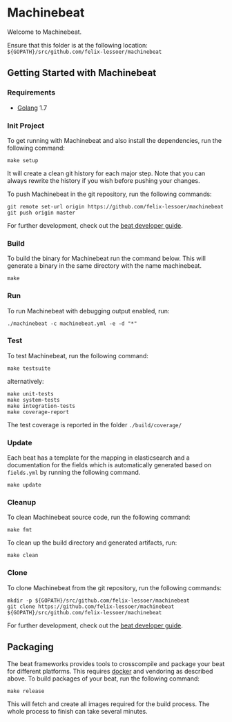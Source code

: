 # Machinebeat

Welcome to Machinebeat.

Ensure that this folder is at the following location:
`${GOPATH}/src/github.com/felix-lessoer/machinebeat`

## Getting Started with Machinebeat

### Requirements

* [Golang](https://golang.org/dl/) 1.7

### Init Project
To get running with Machinebeat and also install the
dependencies, run the following command:

```
make setup
```

It will create a clean git history for each major step. Note that you can always rewrite the history if you wish before pushing your changes.

To push Machinebeat in the git repository, run the following commands:

```
git remote set-url origin https://github.com/felix-lessoer/machinebeat
git push origin master
```

For further development, check out the [beat developer guide](https://www.elastic.co/guide/en/beats/libbeat/current/new-beat.html).

### Build

To build the binary for Machinebeat run the command below. This will generate a binary
in the same directory with the name machinebeat.

```
make
```


### Run

To run Machinebeat with debugging output enabled, run:

```
./machinebeat -c machinebeat.yml -e -d "*"
```


### Test

To test Machinebeat, run the following command:

```
make testsuite
```

alternatively:
```
make unit-tests
make system-tests
make integration-tests
make coverage-report
```

The test coverage is reported in the folder `./build/coverage/`

### Update

Each beat has a template for the mapping in elasticsearch and a documentation for the fields
which is automatically generated based on `fields.yml` by running the following command.

```
make update
```


### Cleanup

To clean  Machinebeat source code, run the following command:

```
make fmt
```

To clean up the build directory and generated artifacts, run:

```
make clean
```


### Clone

To clone Machinebeat from the git repository, run the following commands:

```
mkdir -p ${GOPATH}/src/github.com/felix-lessoer/machinebeat
git clone https://github.com/felix-lessoer/machinebeat ${GOPATH}/src/github.com/felix-lessoer/machinebeat
```


For further development, check out the [beat developer guide](https://www.elastic.co/guide/en/beats/libbeat/current/new-beat.html).


## Packaging

The beat frameworks provides tools to crosscompile and package your beat for different platforms. This requires [docker](https://www.docker.com/) and vendoring as described above. To build packages of your beat, run the following command:

```
make release
```

This will fetch and create all images required for the build process. The whole process to finish can take several minutes.
